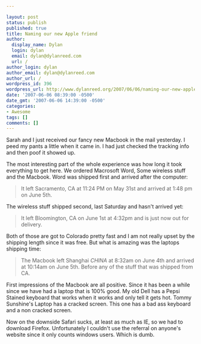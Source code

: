 ```yaml
---

layout: post
status: publish
published: true
title: Naming our new Apple friend
author:
  display_name: Dylan
  login: dylan
  email: dylan@dylanreed.com
  url: /
author_login: dylan
author_email: dylan@dylanreed.com
author_url: /
wordpress_id: 396
wordpress_url: http://www.dylanreed.org/2007/06/06/naming-our-new-apple-friend/
date: '2007-06-06 08:39:00 -0500'
date_gmt: '2007-06-06 14:39:00 -0500'
categories:
- Awesome
tags: []
comments: []
---
```


Sarah and I just received our fancy new Macbook in the mail yesterday. I peed my pants a little when it came in. I had just checked the tracking info and then poof it showed up. 

The most interesting part of the whole experience was how long it took everything to get here. We ordered Macrosoft Word, Some wireless stuff and the Macbook. Word was shipped first and arrived after the computer:

  


> It left Sacramento, CA at 11:24 PM on May 31st and arrived at 1:48 pm on June 5th.

The wireless stuff shipped second, last Saturday and hasn't arrived yet:

  


> It left Bloomington, CA on June 1st at 4:32pm and is just now out for delivery. 

Both of those are got to Colorado pretty fast and I am not really upset by the shipping length since it was free. But what is amazing was the laptops shipping time:

  


> The Macbook left Shanghai _CHINA_ at 8:32am on June 4th and arrived at 10:14am on June 5th. Before any of the stuff that was shipped from CA.

First impressions of the Macbook are all positive. Since it has been a while since we have had a laptop that is 100% good. My old Dell has a Pepsi Stained keyboard that works when it works and only tell it gets hot. Tommy Sunshine's Laptop has a cracked screen. This one has a bad ass keyboard and a non cracked screen.

Now on the downside Safari sucks, at least as much as IE, so we had to download Firefox. Unfortunately I couldn't use the referral on anyone's website since it only counts windows users. Which is dumb.
